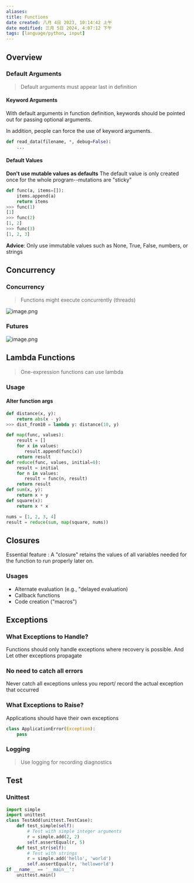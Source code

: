 ```yaml
---
aliases: 
title: Functions
date created: 八月 4日 2023, 10:14:42 上午
date modified: 三月 5日 2024, 4:07:12 下午
tags: [language/python, input]
---
```


## Overview
### Default Arguments
>Default arguments must appear last in definition

#### Keyword Arguments
With default arguments in function definition, keywords should be pointed out for passing optional arguments.

In addition, people can force the use of keyword arguments.
```python
def read_data(filename, *, debug=False):
	...
```

#### Default Values

**Don't use mutable values as defaults**
The default value is only created once for the whole program--mutations are "sticky"

```python
def func(a, items=[]):
	items.append(a)
	return items
>>> func(1)
[1]
>>> func(2)
[1, 2]
>>> func(3)
[1, 2, 3]
```

**Advice**: Only use immutable values such as None, True, False, numbers, or strings

## Concurrency
### Concurrency
>Functions might execute concurrently (threads)

![image.png](https://typora-tes.oss-cn-shanghai.aliyuncs.com/picgo/20230804124216.png)

### Futures

![image.png](https://typora-tes.oss-cn-shanghai.aliyuncs.com/picgo/20230804125331.png)


## Lambda Functions
> One-expression functions can use lambda

### Usage
#### Alter function args
```python
def distance(x, y):
	return abs(x - y)
>>> dist_from10 = lambda y: distance(10, y)
```

```python
def map(func, values):  
    result = []  
    for x in values:  
       result.append(func(x))  
    return result  
def reduce(func, values, initial=0):  
    result = initial  
    for n in values:  
       result = func(n, result)  
    return result  
def sum(x, y):  
    return x + y  
def square(x):  
    return x * x

nums = [1, 2, 3, 4]  
result = reduce(sum, map(square, nums))
```

## Closures
Essential feature : A "closure" retains the values of all variables needed for the function to run properly later on.

### Usages
- Alternate evaluation (e.g., "delayed evaluation)
- Callback functions
- Code creation ("macros")

## Exceptions

### What Exceptions to Handle?
Functions should only handle exceptions where recovery is possible.
And Let other exceptions propagate

### No need to catch all errors
Never catch all exceptions unless you report/ record the actual exception that occurred

### What Exceptions to Raise?
Applications should have their own exceptions
```python
class ApplicationError(Exception):
	pass
```

### Logging
>Use logging for recording diagnostics

## Test
### Unittest
```python
import simple
import unittest
class TestAdd(unittest.TestCase):
	def test_simple(self):
		# Test with simple integer arguments
		r = simple.add(2, 2)
		self.assertEqual(r, 5)
	def test_str(self):
		# Test with strings
		r = simple.add('hello', 'world')
		self.assertEqual(r, 'helloworld')
if __name__ == '__main__':
	unittest.main()
```


